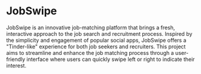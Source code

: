 # JobSwipe
JobSwipe is an innovative job-matching platform that brings a fresh, interactive approach to the job search and recruitment process. Inspired by the simplicity and engagement of popular social apps, JobSwipe offers a "Tinder-like" experience for both job seekers and recruiters. This project aims to streamline and enhance the job matching process through a user-friendly interface where users can quickly swipe left or right to indicate their interest.
